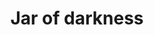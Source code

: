 ---
layout: item
title: Jar of darkness
item-id: 19701
datatable: true
id: 19701
name: "Jar of darkness"
members: true
lowalch: 0
highalch: 0
examine: "It smells like it's been where the sun doesn't shine."
monsters:
  - id: 7286
    name: "Skotizo"
    members: true
    combat_level: 321
    wiki_url: "https://oldschool.runescape.wiki/w/Skotizo"
    drops:
      - quantity: "1"
        rarity: 0.0004
        drop_requirements: null
---